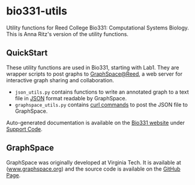 # bio331-utils
Utility functions for Reed College Bio331: Computational Systems Biology.  This is Anna Ritz's version of the utility functions.

## QuickStart

These utility functions are used in Bio331, starting with Lab1.  They are wrapper scripts to post graphs to [GraphSpace@Reed](http://ec2-52-41-252-78.us-west-2.compute.amazonaws.com/), a web server for interactive graph sharing and collaboration.

- `json_utils.py` contains functions to write an annotated graph to a text file in [JSON](http://www.json.org/) format readable by GraphSpace.
- `graphspace_utils.py` contains [curl commands](https://curl.haxx.se/docs/manpage.html) to post the JSON file to GraphSpace.

Auto-generated documentation is available on the [Bio331 website](http://www.reed.edu/biology/courses/bio331/) under [Support Code](http://www.reed.edu/biology/courses/bio331/supportcode/index).

## GraphSpace

GraphSpace was originally developed at Virginia Tech.  It is available at (www.graphspace.org) and the source code is available on the [GitHub Page](https://github.com/Murali-group/GraphSpace).
